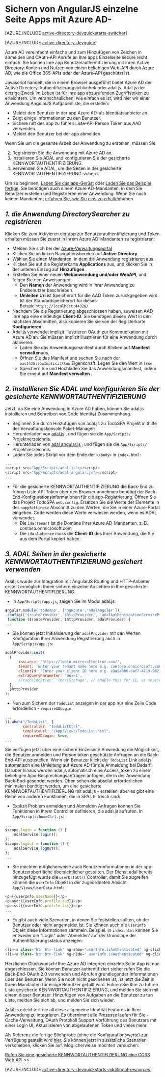 <properties
    pageTitle="Erste Schritte mit Azure AD-AngularJS | Microsoft Azure"
    description="So erstellen Sie eine Winkel JS Einzelseite-Anwendung, die für die Anmeldung Azure AD integriert und Azure AD-Anrufe geschützt APIs OAuth verwenden."
    services="active-directory"
    documentationCenter=""
    authors="dstrockis"
    manager="mbaldwin"
    editor=""/>

<tags
    ms.service="active-directory"
    ms.workload="identity"
    ms.tgt_pltfrm="na"
    ms.devlang="javascript"
    ms.topic="article"
    ms.date="09/16/2016"
    ms.author="dastrock"/>


# <a name="securing-angularjs-single-page-apps-with-azure-ad"></a>Sichern von AngularJS einzelne Seite Apps mit Azure AD-

[AZURE.INCLUDE [active-directory-devquickstarts-switcher](../../includes/active-directory-devquickstarts-switcher.md)]

[AZURE.INCLUDE [active-directory-devguide](../../includes/active-directory-devguide.md)]

Azure AD vereinfacht einfache und zum Hinzufügen von Zeichen in abmelden und OAuth-API Anrufe an Ihre apps Einzelseite secure recht einfach.  Sie können Ihre app Benutzerauthentifizierung mit ihren Active Directory-Konten und Nutzen von einem beliebigen Web-API durch Azure AD, wie die Office 365-APIs oder der Azure-API geschützt ist.

Javascript handelt, die in einem Browser ausgeführt bietet Azure AD der Active Directory-Authentifizierungsbibliothek oder adal.js.  Adal.js der einzige Zweck im Leben ist für Ihre app abzurufenden Zugriffstoken zu erleichtern.  Um veranschaulichen, wie einfach es ist, wird hier wir einer Anwendung AngularJS Aufgabenliste, die erstellen:

- Meldet den Benutzer in der app Azure AD-als Identitätsanbieter an.
- Zeigt einige Informationen zu den Benutzer.
- Sichere ruft des app zu führen Liste-API Person Token aus AAD verwenden.
- Meldet den Benutzer bei der app abmelden.

Wenn Sie um die gesamte Arbeit der Anwendung zu erstellen, müssen Sie:

2. Registrieren Sie die Anwendung mit Azure AD an.
3. Installieren Sie ADAL und konfigurieren Sie der gesicherte KENNWORTAUTHENTIFIZIERUNG.
5. Verwenden Sie ADAL, um die Seiten in der gesicherte KENNWORTAUTHENTIFIZIERUNG sichern.

Um zu beginnen, [Laden Sie das app-Gerüst](https://github.com/AzureADQuickStarts/SinglePageApp-AngularJS-DotNet/archive/skeleton.zip) oder [Laden Sie das Beispiel fertige](https://github.com/AzureADQuickStarts/SinglePageApp-AngularJS-DotNet/archive/complete.zip).  Sie benötigen auch einem Azure AD-Mandanten, in dem Sie Benutzer erstellen und Registrieren einer Anwendung.  Wenn Sie noch keinen Mandanten, [erfahren Sie, wie Sie eins zu erhalten](active-directory-howto-tenant.md)haben.

## <a name="1-register-the-directorysearcher-application"></a>*1. die Anwendung DirectorySearcher zu registrieren*
Klicken Sie zum Aktivieren der app zur Benutzerauthentifizierung und Token erhalten müssen Sie zuerst in Ihrem Azure AD-Mandanten zu registrieren:

-   Melden Sie sich bei der [Azure-Verwaltungsportal](https://manage.windowsazure.com)
-   Klicken Sie im linken Navigationsbereich auf **Active Directory**
-   Wählen Sie einen Mandanten, in dem die Anwendung registrieren aus.
-   Klicken Sie auf die Registerkarte **Applications** aus, und klicken Sie in der unteren Einzug auf **Hinzufügen** .
-   Erstellen Sie einer neuen **Webanwendung und/oder WebAPI**, und folgen Sie den Anweisungen.
    -   Den **Namen** der Anwendung wird in Ihrer Anwendung zu Endbenutzer beschrieben.
    -   **Umleiten Uri** ist Speicherort für die AAD Token zurückgegeben wird.  Ist der Standardspeicherort für dieses Beispiel`https://localhost:44326/`
-   Nachdem Sie die Registrierung abgeschlossen haben, zuweisen AAD Ihre app eine eindeutige **Client-ID**.  Sie benötigen diesen Wert in den nächsten Abschnitten, also kopieren Sie sie von der Registerkarte **Konfigurieren** .
- Adal.js verwendet implizit illustrieren OAuth zur Kommunikation mit Azure AD an.  Sie müssen implizit illustrieren für eine Anwendung durch aktivieren:
    - Laden Sie das Anwendungsmanifest durch Klicken auf **Manifest verwalten**aus.
    - Öffnen Sie das Manifest und suchen Sie nach der `oauth2AllowImplicitFlow` Eigenschaft. Legen Sie den Wert in `true`.
    - Speichern Sie und Hochladen Sie das Anwendungsmanifest, indem Sie erneut auf **Manifest verwalten** .

## <a name="2-install-adal--configure-the-spa"></a>*2. installieren Sie ADAL und konfigurieren Sie der gesicherte KENNWORTAUTHENTIFIZIERUNG*
Jetzt, da Sie eine Anwendung in Azure AD haben, können Sie adal.js installieren und Schreiben von Code Identität Zusammenhang.

-   Beginnen Sie durch Hinzufügen von adal.js zu TodoSPA Projekt mithilfe der Verwaltungskonsole Paket-Manager:
  - Herunterladen von [adal.js](https://raw.githubusercontent.com/AzureAD/azure-activedirectory-library-for-js/master/lib/adal.js) , und fügen sie die `App/Scripts/` Projektverzeichnis.
  - Herunterladen von [adal angular.js](https://raw.githubusercontent.com/AzureAD/azure-activedirectory-library-for-js/master/lib/adal-angular.js) , und fügen sie die `App/Scripts/` Projektverzeichnis.
  - Laden Sie jedes Skript vor dem Ende der `</body>` in `index.html`:

```js
...
<script src="App/Scripts/adal.js"></script>
<script src="App/Scripts/adal-angular.js"></script>
...
```

-   Für die gesicherte KENNWORTAUTHENTIFIZIERUNG die Back-End zu führen Liste API Token über den Browser annehmen benötigt der Back-End-Konfigurationsinformationen für die app-Registrierung. Öffnen Sie das Projekt TodoSPA `web.config`.  Ersetzen Sie die Werte der Elemente in der `<appSettings>` Abschnitt zu den Werten, die Sie in einer Azure-Portal eingeben.  Code werden diese Werte verwiesen werden, wenn es ADAL verwendet.
    -   Die `ida:Tenant` ist die Domäne Ihrer Azure AD-Mandanten, z. B. contoso.onmicrosoft.com
    -   Die `ida:Audience` muss die **Client-ID** des Ihrer Anwendung, die Sie aus dem Portal kopiert haben.

## <a name="3--use-adal-to-secure-pages-in-the-spa"></a>*3. ADAL Seiten in der gesicherte KENNWORTAUTHENTIFIZIERUNG gesichert verwenden*
Adal.js wurde zur Integration mit AngularJS Routing und HTTP-Anbieter erstellt ermöglicht Ihnen sichere einzelne Ansichten in Ihre gesicherte KENNWORTAUTHENTIFIZIERUNG.

- In `App/Scripts/app.js`, zeigen Sie im Modul adal.js:

```js
angular.module('todoApp', ['ngRoute','AdalAngular'])
.config(['$routeProvider','$httpProvider', 'adalAuthenticationServiceProvider',
 function ($routeProvider, $httpProvider, adalProvider) {
...
```
- Sie können jetzt Initialisierung der `adalProvider` mit den Werten Konfiguration Ihrer Anwendung Registrierung auch in `App/Scripts/app.js`:

```js
adalProvider.init(
  {
      instance: 'https://login.microsoftonline.com/',
      tenant: 'Enter your tenant name here e.g. contoso.onmicrosoft.com',
      clientId: 'Enter your client ID here e.g. e9a5a8b6-8af7-4719-9821-0deef255f68e',
      extraQueryParameter: 'nux=1',
      //cacheLocation: 'localStorage', // enable this for IE, as sessionStorage does not work for localhost.
  },
  $httpProvider
);
```
- Nun zum Sichern der `TodoList` anzeigen in der app nur eine Zeile Code erforderlich - `requireADLogin`.

```js
...
}).when("/TodoList", {
        controller: "todoListCtrl",
        templateUrl: "/App/Views/TodoList.html",
        requireADLogin: true,
...
```

Sie verfügen jetzt über eine sichere Einzelseite Anwendung die Möglichkeit, die Benutzer anmelden und Person token geschützte Anfragen an die Back-End-API auszustellen.  Wenn ein Benutzer klickt der `TodoList` Link adal.js automatisch eine Umleitung auf Azure AD für die Anmeldung bei Bedarf.  Darüber hinaus werden adal.js automatisch eine Access_token zu einem beliebigen Ajax-Besprechungsanfragen anfügen, die in der Anwendung Back-End-gesendet werden.  Oben sehen die absolut erforderlichen minimalen benötigt werden, um eine gesicherte KENNWORTAUTHENTIFIZIERUNG mit adal.js - erstellen, aber es gibt eine Reihe von anderen Funktionen, die in SPAs hilfreich sind:

- Explizit Problem anmelden und Abmelden Anfragen können Sie Funktionen in Ihrem Controller definieren, die adal.js aufrufen.  In `App/Scripts/homeCtrl.js`:

```js
...
$scope.login = function () {
    adalService.login();
};
$scope.logout = function () {
    adalService.logOut();
};
...
```
- Sie möchten möglicherweise auch Benutzerinformationen in der app-Benutzeroberfläche übersichtlicher gestalten.  Der Dienst adal bereits hinzugefügt wurde die `userDataCtrl` Controller, damit Sie zugreifen können die `userInfo` Objekt in der zugeordneten Ansicht `App/Views/UserData.html`:

```js
<p>{{userInfo.userName}}</p>
<p>aud:{{userInfo.profile.aud}}</p>
<p>iss:{{userInfo.profile.iss}}</p>
...
```

- Es gibt auch viele Szenarien, in denen Sie feststellen sollten, ob der Benutzer oder nicht angemeldet ist.  Sie können auch die `userInfo` Objekt diese Informationen sammeln.  Beispiel: in `index.html` können Sie entweder die "Login" oder 'Abmelden' auf der Grundlage der Authentifizierungsstatus anzeigen:

```js
<li><a class="btn btn-link" ng-show="userInfo.isAuthenticated" ng-click="logout()">Logout</a></li>
<li><a class="btn btn-link" ng-hide=" userInfo.isAuthenticated" ng-click="login()">Login</a></li>
```

Herzlichen Glückwunsch! Ihre Azure AD integriert einzelne Seite App ist nun abgeschlossen.  Sie können Benutzer authentifiziert sicher rufen Sie die Back-End-OAuth 2.0 verwenden und Abrufen grundlegender Informationen über den Benutzer.  Wenn Sie noch nicht geschehen ist, ist jetzt die Zeit in Ihrem Mandanten für einige Benutzer gefüllt wird.  Führen Sie Ihre zu führen Liste gesicherte KENNWORTAUTHENTIFIZIERUNG, und melden Sie sich mit einem dieser Benutzer.  Hinzufügen von Aufgaben an die Benutzer zu tun Liste, melden Sie sich ab, und melden Sie sich wieder.

Adal.js erleichtert die all diese allgemeine Identität Features in Ihrer Anwendung zu integrieren.  Es übernimmt alle Prozesse laufen für Sie - Cache-Verwaltung, OAuth Protokoll Support Vorführung des Benutzers mit einer Login UI, Aktualisieren von abgelaufenen Token und vieles mehr.

Als Referenz die fertige Stichprobe (ohne die Konfigurationswerte) zur Verfügung gestellt wird [hier](https://github.com/AzureADQuickStarts/SinglePageApp-AngularJS-DotNet/archive/complete.zip).  Sie können jetzt in zusätzliche Szenarien verschieben, klicken Sie auf.  Möglicherweise möchten versuchen:

[Rufen Sie eine gesicherte KENNWORTAUTHENTIFIZIERUNG eine CORS Web API >>](https://github.com/AzureAdSamples/SinglePageApp-WebAPI-AngularJS-DotNet)

[AZURE.INCLUDE [active-directory-devquickstarts-additional-resources](../../includes/active-directory-devquickstarts-additional-resources.md)]

